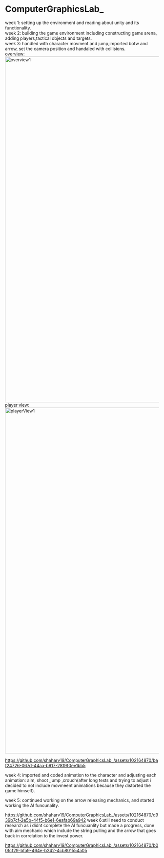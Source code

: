 # ComputerGraphicsLab_
week 1: setting up the environment and reading about unity and its functionality.<br />
week 2: building the game environment including constructing game arena, adding players,tactical objects and targets.<br />
week 3: handled with character movment and jump,imported botw and arrow, set the camera position and handaled with collisions.<br />
overview:
<img width="1128" alt="overview1" src="https://github.com/shaharv19/ComputerGraphicsLab_/assets/102164870/249b8d0f-4f23-4d2b-8107-903e458a28ba">
player view:
<img width="1128" alt="playerView1" src="https://github.com/shaharv19/ComputerGraphicsLab_/assets/102164870/eb103f0d-9a3b-4c67-8b7c-4c97e5c0f922">

https://github.com/shaharv19/ComputerGraphicsLab_/assets/102164870/baf24726-067d-44aa-b917-2819f0ee1bb5

week 4: imported and coded animation to the character and adjusting each animation: aim, shoot ,jump ,crouch(after long tests and trying to adjust i decided to not include movmeent animations because they distorted the game himself).<br />

week 5: continued working on the arrow releasing mechanics, and started working the AI funcunality.

https://github.com/shaharv19/ComputerGraphicsLab_/assets/102164870/d939b7cf-2e5b-44f5-b6e1-6eafab69a942
week 6:still need to conduct research as i didnt complete the AI funcuanlity but made a progress, done with aim mechanic which include the string pulling and the arrow that goes back in correlation to the invest power.<br />


https://github.com/shaharv19/ComputerGraphicsLab_/assets/102164870/b00fcf29-bfa9-464e-b242-4cb801554a05













